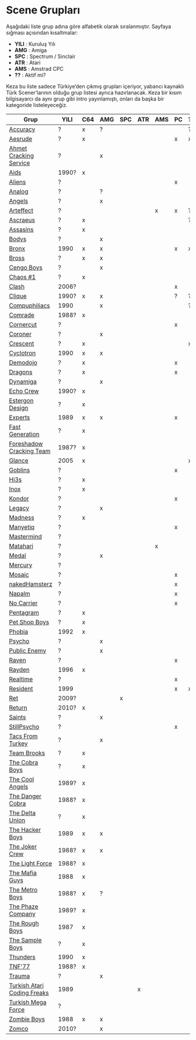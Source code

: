 # Scene Grupları

Aşağıdaki liste grup adına göre alfabetik olarak sıralanmıştır. Sayfaya sığması açısından kısaltmalar:

* **YILI** : Kuruluş Yılı
* **AMG** : Amiga
* **SPC** : Spectrum / Sinclair
* **ATR** : Atari
* **AMS** : Amstrad CPC
* **??** : Aktif mi?

Keza bu liste sadece Türkiye’den çıkmış grupları içeriyor, yabancı kaynaklı Türk Scener’larının olduğu grup listesi ayrıca hazırlanacak. Keza bir kısım bilgisayarcı da aynı grup gibi intro yayınlamıştı, onları da başka bir kategoride listeleyeceğiz.


| Grup                        | YILI  | C64 | AMG | SPC | ATR | AMS | PC | ?? | WWW |
| --------------------------- | ----- | --- | --- | --- | --- | --- | -- | -- | --- |
| [Accuracy](accuracy.md)                    | ?     | x   | ?   |     |     |     |    | ?  |     |
| [Aesrude](aesrude.md)                     | ?     | x   |     |     |     |     | x  | x  |     |
| [Ahmet Cracking Service](ahmet_cracking_service.md)      | ?     |     | x   |     |     |     |    |    |     |
| [Aids](aids.md)                        | 1990? | x   |     |     |     |     |    |    |     |
| [Aliens](aliens.md)                      | ?     |     |     |     |     |     | x  |    |     |
| [Analog](analog.md)                      | ?     |     | ?   |     |     |     |    |    |     |
| [Angels](angels.md)                      | ?     |     | x   |     |     |     |    |    |     |
| [Arteffect](arteffect.md)                   | ?     |     |     |     |     | x   | x  | ?  |     |
| [Ascraeus](ascraeus.md)                    | ?     | x   |     |     |     |     |    | ?  |     |
| [Assasins](assasins.md)                    | ?     | x   |     |     |     |     |    |    |     |
| [Bodys](bodys.md)                       | ?     |     | x   |     |     |     |    |    |     |
| [Bronx](bronx.md)                       | 1990  | x   | x   |     |     |     | x  | x  | http://bronxwhq.org/ |
| [Bross](bross.md)                       | ?     | x   | x   |     |     |     |    |    |     |
| [Cengo Boys](cengo_boys.md)                  | ?     |     | x   |     |     |     |    |    |     |
| [Chaos #1](chaos_number_1.md)                    | ?     | x   |     |     |     |     |    |    |     |
| [Clash](clash.md)                       | 2006? |     |     |     |     |     | x  |    |     |
| [Clique](clique.md)                      | 1990? | x   | x   |     |     |     | ?  | ?  | http://www.clq.com/ |
| [Compuphiliacs](compuphiliacs.md)               | 1990  |     | x   |     |     |     |    | ?  | http://www.stillpsycho.net/Compuphiliacs |
| [Comrade](comrade.md)                     | 1988? | x   |     |     |     |     |    |    |     |
| [Cornercut](cornercut.md)                   | ?     |     |     |     |     |     | x  |    |     |
| [Coroner](coroner.md)                     | ?     |     | x   |     |     |     |    |    |     |
| [Crescent](crescent.md)                    | ?     | x   |     |     |     |     |    | x  | http://crescent.io/ |
| [Cyclotron](cyclotron.md)                   | 1990  | x   | x   |     |     |     |    |    |     |
| [Demodojo](demodojo.md)                    | ?     | x   |     |     |     |     | x  |    |     |
| [Dragons](dragons.md)                     | ?     | x   |     |     |     |     | x  |    |     |
| [Dynamiga](dynamiga.md)                    | ?     |     | x   |     |     |     |    |    |     |
| [Echo Crew](echo_crew.md)                   | 1990? | x   |     |     |     |     |    |    |     |
| [Estergon Design](estergon_design.md)             | ?     | x   |     |     |     |     |    |    |     |
| [Experts](experts.md)                     | 1989  | x   | x   |     |     |     | x  |    |     |
| [Fast Generation](fast_generation.md)             | ?     | x   |     |     |     |     |    |    |     |
| [Foreshadow Cracking Team](foreshadow_cracking_team.md)    | 1987? | x   |     |     |     |     |    |    |     |
| [Glance](glance.md)                      | 2005  | x   |     |     |     |     |    | x  | http://glance.ws |
| [Goblins](goblins.md)                     | ?     |     |     |     |     |     | x  |    |     |
| [Hi3s](hi3s.md)                        | ?     | x   |     |     |     |     |    |    |     |
| [Inox](inox.md)                        | ?     | x   |     |     |     |     |    |    |     |
| [Kondor](kondor.md)                      | ?     |     |     |     |     |     | x  |    |     |
| [Legacy](legacy.md)                      | ?     |     | x   |     |     |     |    |    |     |
| [Madness](madness.md)                     | ?     | x   |     |     |     |     |    |    |     |
| [Manyetiq](manyetiq.md)                    | ?     |     |     |     |     |     | x  |    |     |
| [Mastermind](mastermind.md)                  | ?     |     |     |     |     |     |    |    |     |
| [Matahari](matahari.md)                    | ?     |     |     |     |     | x   |    |    |     |
| [Medal](medal.md)                       | ?     |     | x   |     |     |     |    |    |     |
| [Mercury](mercury.md)                     | ?     |     |     |     |     |     |    |    |     |
| [Mosaic](mosaic.md)                      | ?     |     |     |     |     |     | x  |    |     |
| [nakedHamsterz](naked_hamsterz.md)               | ?     |     |     |     |     |     | x  |    |     |
| [Napalm](napalm.md)                      | ?     |     |     |     |     |     | x  |    |     |
| [No Carrier](no_carrier.md)                  | ?     |     |     |     |     |     | x  |    |     |
| [Pentagram](pentagram.md)                   | ?     | x   |     |     |     |     |    |    |     |
| [Pet Shop Boys](pet_shop_boys.md)               | ?     | x   |     |     |     |     |    |    |     |
| [Phobia](phobia.md)                      | 1992  | x   |     |     |     |     |    |    |     |
| [Psycho](psycho.md)                      | ?     |     | x   |     |     |     |    |    |     |
| [Public Enemy](public_enemy.md)                | ?     |     | x   |     |     |     |    |    |     |
| [Raven](raven.md)                       | ?     |     |     |     |     |     | x  |    | http://www.rdgnetwork.org/raven/ |
| [Rayden](rayden.md)                      | 1996  | x   |     |     |     |     |    |    |     |
| [Realtime](realtime.md)                    | ?     |     |     |     |     |     | x  |    |     |
| [Resident](resident.md)                    | 1999     |     |     |    |    |     | x  | x  | http://residentland.com/ |
| [Ret](ret.md)                         | 2009? |     |     | x   |     |     |    |    |     |
| [Return](return.md)                      | 2010? | x   |     |     |     |     |    |    |     |
| [Saints](saints.md)                      | ?     |     | x   |     |     |     |    |    |     |
| [StillPsycho](still_psycho.md)                 | ?     |     |     |     |     |     | x  |    |     |
| [Tacs From Turkey](tacs_from_turkey.md)            | ?     |     | x   |     |     |     |    |    |     |
| [Team Brooks](team_brooks.md)                 | ?     | x   |     |     |     |     |    |    |     |
| [The Cobra Boys](the_cobra_boys.md)              | ?     | x   |     |     |     |     |    |    |     |
| [The Cool Angels](the_cool_angels.md)             | 1989? | x   |     |     |     |     |    |    |     |
| [The Danger Cobra](the_danger_cobra.md)            | 1988? | x   |     |     |     |     |    |    |     |
| [The Delta Union](the_delta_union.md)             | ?     | x   |     |     |     |     |    |    |     |
| [The Hacker Boys](the_hacker_boys.md)             | 1989  | x   | x   |     |     |     |    |    | http://thehackerboys.com |
| [The Joker Crew](the_joker_crew.md)              | 1988? | x   | x   |     |     |     |    |    |     |
| [The Light Force](the_light_force.md)             | 1988? | x   |     |     |     |     |    |    |     |
| [The Mafia Guys](the_mafia_guys.md)              | 1988  | x   |     |     |     |     |    |    |     |
| [The Metro Boys](the_metro_boys.md)              | 1988? | x   | ?   |     |     |     |    |    |     |
| [The Phaze Company](the_phaze_company.md)           | 1989? | x   |     |     |     |     |    |    |     |
| [The Rough Boys](the_rough_boys.md)              | 1987  | x   |     |     |     |     |    |    |     |
| [The Sample Boys](the_sample_boys.md)             | ?     | x   |     |     |     |     |    |    |     |
| [Thunders](thunders.md)                    | 1990  | x   |     |     |     |     |    |    |     |
| [TNF'77](tnf_77.md)                      | 1988? | x   |     |     |     |     |    |    |     |
| [Trauma](trauma.md)                      | ?     |     | x   |     |     |     |    |    |     |
| [Turkish Atari Coding Freaks](turkish_atari_coding_freaks.md) | 1989  |     |     |     | x   |     |    |    |     |
| [Turkish Mega Force](turkish_mega_force.md)          | ?     |     |     |     |     |     |    |    |     |
| [Zombie Boys](zombie_boys.md)                 | 1988  | x   | x   |     |     |     |    |    | http://zombieboys.org/ |
| [Zomco](zomco.md)                       | 2010? |     | x   |     |     |     |    |    |     |
